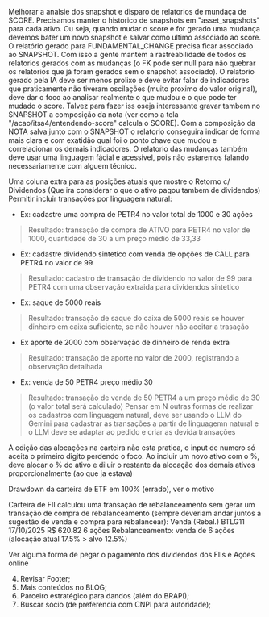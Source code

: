 
Melhorar a analsie dos snapshot e disparo de relatorios de mundaça de SCORE. Precisamos manter o historico de snapshots em "asset_snapshots" para cada ativo. Ou seja, quando mudar o score e for gerado uma mudança devemos bater um novo snapshot e salvar como ultimo associado ao score. O relatório gerado para FUNDAMENTAL_CHANGE precisa ficar associado ao SNAPSHOT. Com isso a gente mantem a rastreabilidade de todos os relatorios gerados com as mudanças (o FK pode ser null para não quebrar os relatorios que já foram gerados sem o snapshot associado). O relatorio gerado pela IA deve ser menos prolixo e deve evitar falar de indicadores que praticamente não tiveram oscilações (muito proximo do valor original), deve dar o foco ao analisar realmente o que mudou e o que pode ter mudado o score. Talvez para fazer iss oseja interessante gravar tambem no SNAPSHOT a composição da nota (ver como a tela "/acao/itsa4/entendendo-score" calcula o SCORE). Com a composição da NOTA salva junto com o SNAPSHOT o relatorio conseguira indicar de forma mais clara e com exatidão qual foi o ponto chave que mudou e correlacionar os demais indicadores. O relatorio das mudanças também deve usar uma linguagem fácial e acessivel, pois não estaremos falando necessariamente com alguem técnico.

Uma coluna extra para as posições atuais que mostre o Retorno c/ Dividendos (Que ira considerar o que o ativo pagou tambem de dividendos)
Permitir incluir transações por linguagem natural:
- Ex: cadastre uma compra de PETR4 no valor total de 1000 e 30 ações 
> Resultado: transação de compra de ATIVO para PETR4 no valor de 1000, quantidade de 30 a um preço médio de 33,33 
- Ex: cadastre dividendo sintetico com venda de opções de CALL para PETR4 no valor de 99  
> Resultado: cadastro de transação de dividendo no valor de 99 para PETR4 com uma observação extraida para dividendos sintetico
- Ex: saque de 5000 reais
> Resultado: transação de saque do caixa de 5000 reais se houver dinheiro em caixa suficiente, se não houver não aceitar a trasação
- Ex aporte de 2000 com observação de dinheiro de renda extra
> Resultado: transação de aporte no valor de 2000, registrando a observação detalhada
- Ex: venda de 50 PETR4 preço médio 30
> Resultado: transação de venda de 50 PETR4 a um preço médio de 30 (o valor total será calculado)
Pensar em N outras formas de realizar os cadastros com linguagem natural, deve ser usando o LLM do Gemini para cadastrar as transações a partir de linguagemn natural e o LLM deve se adaptar ao pedido e criar as devida transações

A edição das alocações na carteira não esta pratica, o input de numero só aceita o primeiro digito perdendo o foco. Ao incluir um novo ativo com o %, deve alocar o % do ativo e diluir o restante da alocação dos demais ativos proporcionalmente (ao que ja estava)

Drawdown da carteira de ETF em 100% (errado), ver o motivo

Carteira de FII calculou uma transação de rebalanceamento sem gerar um transação de compra de rebalanceamento (sempre deveriam andar juntos a sugestão de venda e compra para rebalancear):
  Venda (Rebal.)
  BTLG11
  17/10/2025
  R$ 620.82
  6 ações
  Rebalanceamento: venda de 6 ações (alocação atual 17.5% > alvo 12.5%)

Ver alguma forma de pegar o pagamento dos dividendos dos FIIs e Ações online


4.  Revisar Footer;
5. Mais conteúdos no BLOG;
6. Parceiro estratégico para dandos (além do BRAPI);
7. Buscar sócio (de preferencia com CNPI para autoridade);